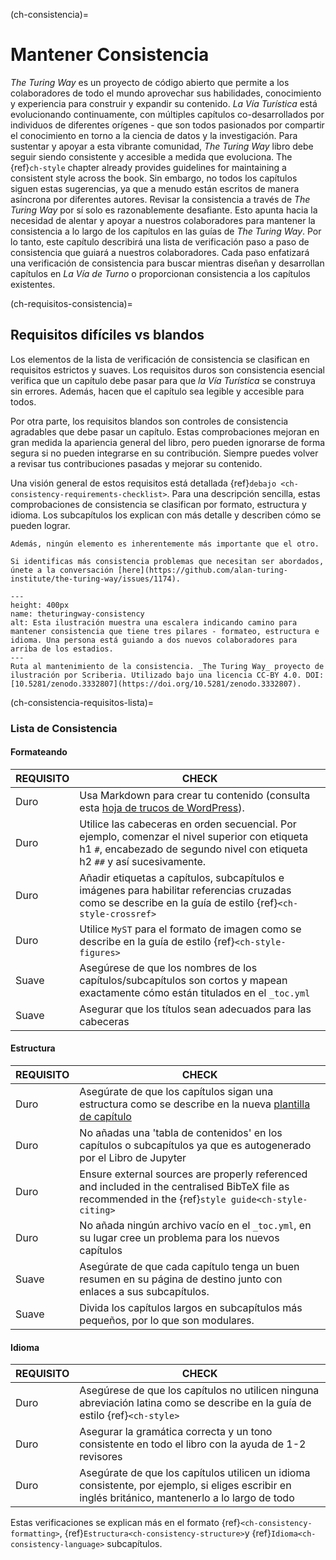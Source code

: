 (ch-consistencia)=
# Mantener Consistencia

_The Turing Way_ es un proyecto de código abierto que permite a los colaboradores de todo el mundo aprovechar sus habilidades, conocimiento y experiencia para construir y expandir su contenido. _La Vía Turística_ está evolucionando continuamente, con múltiples capítulos co-desarrollados por individuos de diferentes orígenes - que son todos pasionados por compartir el conocimiento en torno a la ciencia de datos y la investigación. Para sustentar y apoyar a esta vibrante comunidad, _The Turing Way_ libro debe seguir siendo consistente y accesible a medida que evoluciona. The {ref}`ch-style` chapter already provides guidelines for maintaining a consistent style across the book. Sin embargo, no todos los capítulos siguen estas sugerencias, ya que a menudo están escritos de manera asíncrona por diferentes autores. Revisar la consistencia a través de _The Turing Way_ por sí solo es razonablemente desafiante. Esto apunta hacia la necesidad de alentar y apoyar a nuestros colaboradores para mantener la consistencia a lo largo de los capítulos en las guías de _The Turing Way_. Por lo tanto, este capítulo describirá una lista de verificación paso a paso de consistencia que guiará a nuestros colaboradores. Cada paso enfatizará una verificación de consistencia para buscar mientras diseñan y desarrollan capítulos en _La Vía de Turno_ o proporcionan consistencia a los capítulos existentes.

(ch-requisitos-consistencia)=
## Requisitos difíciles vs blandos

Los elementos de la lista de verificación de consistencia se clasifican en requisitos estrictos y suaves. Los requisitos duros son consistencia esencial verifica que un capítulo debe pasar para que _la Vía Turística_ se construya sin errores. Además, hacen que el capítulo sea legible y accesible para todos.

Por otra parte, los requisitos blandos son controles de consistencia agradables que debe pasar un capítulo. Estas comprobaciones mejoran en gran medida la apariencia general del libro, pero pueden ignorarse de forma segura si no pueden integrarse en su contribución. Siempre puedes volver a revisar tus contribuciones pasadas y mejorar su contenido.

Una visión general de estos requisitos está detallada {ref}`debajo <ch-consistency-requirements-checklist>`. Para una descripción sencilla, estas comprobaciones de consistencia se clasifican por formato, estructura y idioma. Los subcapítulos los explican con más detalle y describen cómo se pueden lograr.

```{important} Please note that these requirements are not exhaustive or definitive, and neither are their classifications rigid.
Además, ningún elemento es inherentemente más importante que el otro.

Si identificas más consistencia problemas que necesitan ser abordados, únete a la conversación [here](https://github.com/alan-turing-institute/the-turing-way/issues/1174).

```

```{figure} ../figures/theturingway-consistency.jpg
---
height: 400px
name: theturingway-consistency
alt: Esta ilustración muestra una escalera indicando camino para mantener consistencia que tiene tres pilares - formateo, estructura e idioma. Una persona está guiando a dos nuevos colaboradores para arriba de los estadios.
---
Ruta al mantenimiento de la consistencia. _The Turing Way_ proyecto de ilustración por Scriberia. Utilizado bajo una licencia CC-BY 4.0. DOI: [10.5281/zenodo.3332807](https://doi.org/10.5281/zenodo.3332807).
```

(ch-consistencia-requisitos-lista)=
### Lista de Consistencia

#### Formateando

| REQUISITO | CHECK                                                                                                                                                                                                            |
| --------- | ---------------------------------------------------------------------------------------------------------------------------------------------------------------------------------------------------------------- |
| Duro      | Usa Markdown para crear tu contenido (consulta esta [hoja de trucos de WordPress](https://wordpress.com/support/markdown-quick-reference/)).                                                                     |
| Duro      | Utilice las cabeceras en orden secuencial. Por ejemplo, comenzar el nivel superior con etiqueta h1 `#`, encabezado de segundo nivel con etiqueta h2 `##` y así sucesivamente.                                    |
| Duro      | Añadir etiquetas a capítulos, subcapítulos e imágenes para habilitar referencias cruzadas como se describe en la guía de estilo {ref}`<ch-style-crossref>`                                                 |
| Duro      | Utilice `MyST` para el formato de imagen como se describe en la guía de estilo {ref}`<ch-style-figures>` | Utilice imágenes de dominio público que sean inferiores a 1 MB de tamaño y cite apropiadamente. |
| Suave     | Asegúrese de que los nombres de los capítulos/subcapítulos son cortos y mapean exactamente cómo están titulados en el `_toc.yml`                                                                                 |
| Suave     | Asegurar que los títulos sean adecuados para las cabeceras | Capitalizar las primeras, últimas y 'importantes' palabras de cada título; por ejemplo, 'Snow White y los Siete Enanos.                             |


#### Estructura

| REQUISITO | CHECK                                                                                                                                                                                                       |
| --------- | ----------------------------------------------------------------------------------------------------------------------------------------------------------------------------------------------------------- |
| Duro      | Asegúrate de que los capítulos sigan una estructura como se describe en la nueva [plantilla de capítulo](https://github.com/alan-turing-institute/the-turing-way/tree/main/book/templates/chapter-template) |
| Duro      | No añadas una 'tabla de contenidos' en los capítulos o subcapítulos ya que es autogenerado por el Libro de Jupyter                                                                                          |
| Duro      | Ensure external sources are properly referenced and included in the centralised BibTeX file as recommended in the {ref}`style guide<ch-style-citing>`                                                 |
| Duro      | No añada ningún archivo vacío en el `_toc.yml`, en su lugar cree un problema para los nuevos capítulos                                                                                                      |
| Suave     | Asegúrate de que cada capítulo tenga un buen resumen en su página de destino junto con enlaces a sus subcapítulos.                                                                                          |
| Suave     | Divida los capítulos largos en subcapítulos más pequeños, por lo que son modulares.                                                                                                                         |


#### Idioma

| REQUISITO | CHECK                                                                                                                                             |
| --------- | ------------------------------------------------------------------------------------------------------------------------------------------------- |
| Duro      | Asegúrese de que los capítulos no utilicen ninguna abreviación latina como se describe en la guía de estilo {ref}`<ch-style>`               |
| Duro      | Asegurar la gramática correcta y un tono consistente en todo el libro con la ayuda de 1-2 revisores                                               |
| Duro      | Asegúrate de que los capítulos utilicen un idioma consistente, por ejemplo, si eliges escribir en inglés británico, mantenerlo a lo largo de todo |

Estas verificaciones se explican más en el formato {ref}`<ch-consistency-formatting>`, {ref}`Estructura<ch-consistency-structure>`y {ref}`Idioma<ch-consistency-language>` subcapítulos.
